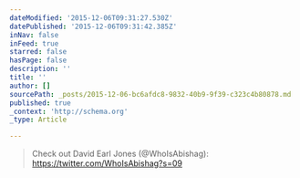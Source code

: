 ```yaml
---
dateModified: '2015-12-06T09:31:27.530Z'
datePublished: '2015-12-06T09:31:42.385Z'
inNav: false
inFeed: true
starred: false
hasPage: false
description: ''
title: ''
author: []
sourcePath: _posts/2015-12-06-bc6afdc8-9832-40b9-9f39-c323c4b80878.md
published: true
_context: 'http://schema.org'
_type: Article

---
```

> Check out David Earl Jones (@WhoIsAbishag): https://twitter.com/WhoIsAbishag?s=09